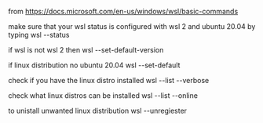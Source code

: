 from https://docs.microsoft.com/en-us/windows/wsl/basic-commands

make sure that your wsl status is configured with wsl 2 and ubuntu 20.04 by typing
wsl --status

if wsl is not wsl 2 then 
wsl --set-default-version <version number>
  
if linux distribution no ubuntu 20.04
wsl --set-default <Distriubiton name >

check if you have the linux distro installed 
wsl --list --verbose

check what linux distros can be installed 
wsl --list --online
  
to unistall unwanted linux distribution
wsl --unregiester <Distribution name >
  
  
  
